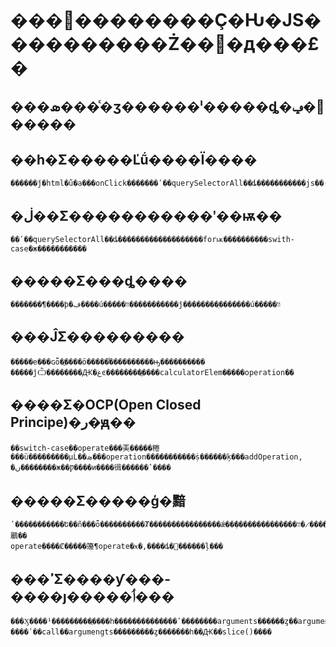 

# ���׼��������Ҫ�Ƕ�JS����������Ż��͸�д���£�<br>

## ���ܣ���ͨ�ӡ������ˡ�����ȡ�ࡢ�ݡ�����<br>
			
## ��һ�Σ�����Ľṹ����Ϊ����
	������ǰ�html�ṹ�а���onClick�������ʹ��querySelectorAll��ȡ�����������js��ʵ�ְ��¼�

## �ڶ��Σ�����������ʹ��ѭ��<br>
	��ʹ��querySelectorAll��ȡ�������������������forѭ����������swith-case�ж�����������

## �����Σ���ȡ����<br>
	�������¶����ϸ�ڣ����ú�����װ�����������ǰ��������ֵ�������ú�����װ

## ���ĴΣ���������<br>
	�����е���ɢȫ�ֱ����ö�����֯����������ԣ����������
	�����ǰѼ��������Ԫ�غͼ��������ֱ����calculatorElem�����operation��

## ����Σ�OCP(Open Closed Principe)�ر�ԭ��<br>
	��switch-case��operate���㺯�����棬���ü���������µĹ��ܣ���operation�����������ṩ������ķ���addOperation,
	�ں��������ж��Ƿ����и����㣬������ʽ����

## �����Σ�����ģ�黯<br>
	ʹ�����������Ե��ñ���ȫ����������Ⱦ����������������ǽ��ܲ��������������ذ�������̷�װģ�鷵��
	operate����Ȼ�����籩¶operate�ӿ�,����ȡ�ࡢ������ļ���
	
## ���ߴΣ����ƴ���-����ȷ�����ٲ���<br>
	���Ӽ����¹���������ֻ����һ��������������ʹ��������arguments������ȥ��arguments�ĵ�һԪ�أ�
	����ʹ��call��argumengts���������ȥ�������һ��Ԫ��slice()����